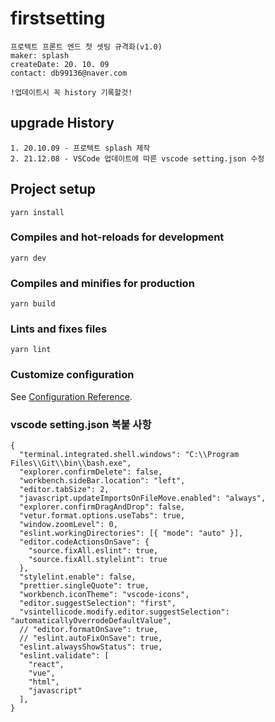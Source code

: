 # firstsetting
```
프로텍트 프론트 엔드 첫 셋팅 규격화(v1.0)
maker: splash
createDate: 20. 10. 09
contact: db99136@naver.com

!업데이트시 꼭 history 기록할것!
```
## upgrade History
```
1. 20.10.09 - 프로텍트 splash 제작 
2. 21.12.08 - VSCode 업데이트에 따른 vscode setting.json 수정
```
## Project setup
```
yarn install
```

### Compiles and hot-reloads for development
```
yarn dev
```

### Compiles and minifies for production
```
yarn build
```

### Lints and fixes files
```
yarn lint
```

### Customize configuration
See [Configuration Reference](https://cli.vuejs.org/config/).

### vscode setting.json 복붙 사항
```
{
  "terminal.integrated.shell.windows": "C:\\Program Files\\Git\\bin\\bash.exe",
  "explorer.confirmDelete": false,
  "workbench.sideBar.location": "left",
  "editor.tabSize": 2,
  "javascript.updateImportsOnFileMove.enabled": "always",
  "explorer.confirmDragAndDrop": false,
  "vetur.format.options.useTabs": true,
  "window.zoomLevel": 0,
  "eslint.workingDirectories": [{ "mode": "auto" }],
  "editor.codeActionsOnSave": {
    "source.fixAll.eslint": true,
    "source.fixAll.stylelint": true
  },
  "stylelint.enable": false,
  "prettier.singleQuote": true,
  "workbench.iconTheme": "vscode-icons",
  "editor.suggestSelection": "first",
  "vsintellicode.modify.editor.suggestSelection": "automaticallyOverrodeDefaultValue",
  // "editor.formatOnSave": true,
  // "eslint.autoFixOnSave": true,
  "eslint.alwaysShowStatus": true,
  "eslint.validate": [
    "react",
    "vue",
    "html",
    "javascript"
  ],
}
```
